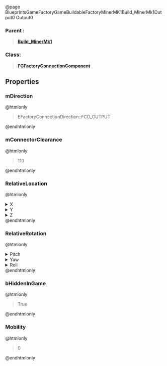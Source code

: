 @page BlueprintsGameFactoryGameBuildableFactoryMinerMK1Build_MinerMk1Output0 Output0
### Parent :
<b><a href="_blueprints_game_factory_game_buildable_factory_miner_m_k1_build__miner_mk1.html"><blockquote>Build_MinerMk1</blockquote></a></b>
### Class:
<b><a href="_class_script_f_g_factory_connection_component.html"><blockquote>FGFactoryConnectionComponent</blockquote></a></b>
## Properties
### mDirection
@htmlonly
<blockquote>EFactoryConnectionDirection::FCD_OUTPUT</blockquote>
@endhtmlonly

### mConnectorClearance
@htmlonly
<blockquote>110</blockquote>
@endhtmlonly

### RelativeLocation
@htmlonly
<details>
 <summary>X</summary>
<blockquote>0.00018596649169921875</blockquote>
</details>
<details>
 <summary>Y</summary>
<blockquote>800</blockquote>
</details>
<details>
 <summary>Z</summary>
<blockquote>100</blockquote>
</details>
@endhtmlonly

### RelativeRotation
@htmlonly
<details>
 <summary>Pitch</summary>
<blockquote>0</blockquote>
</details>
<details>
 <summary>Yaw</summary>
<blockquote>89.99998474121094</blockquote>
</details>
<details>
 <summary>Roll</summary>
<blockquote>0</blockquote>
</details>
@endhtmlonly

### bHiddenInGame
@htmlonly
<blockquote>True</blockquote>
@endhtmlonly

### Mobility
@htmlonly
<blockquote>0</blockquote>
@endhtmlonly

